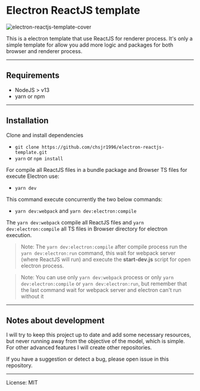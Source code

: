 # Electron ReactJS template

![electron-reactjs-template-cover](https://repository-images.githubusercontent.com/250954487/fa559280-786a-11ea-8aa5-997defa997f9)

This is a electron template that use ReactJS for renderer process. It's only a simple template for allow you add more logic and packages for both browser and renderer process.

---

## Requirements

- NodeJS > v13
- yarn or npm

---

## Installation

Clone and install dependencies

- `git clone https://github.com/chsjr1996/electron-reactjs-template.git`
- `yarn` or `npm install`

For compile all ReactJS files in a bundle package and Browser TS files for execute Electron use:

- `yarn dev`

This command execute concurrently the two below commands:

- `yarn dev:webpack` and `yarn dev:electron:compile`

The `yarn dev:webpack` compile all ReactJS files and `yarn dev:electron:compile` all TS files in Browser directory for electron execution.

> Note: The `yarn dev:electron:compile` after compile process run the `yarn dev:electron:run` command, this wait for webpack server (where ReactJS will run) and execute the **start-dev.js** script for open electron process.

> Note: You can use only `yarn dev:webpack` process or only `yarn dev:electron:compile` or `yarn dev:electron:run`, but remember that the last command wait for webpack server and electron can't run without it

---

## Notes about development

I will try to keep this project up to date and add some necessary resources, but never running away from the objective of the model, which is simple. For other advanced features I will create other repositories.

If you have a suggestion or detect a bug, please open issue in this repository.

---

License: MIT
